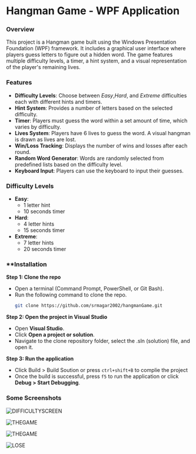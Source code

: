 
# **Hangman Game - WPF Application**

### **Overview**

This project is a Hangman game built using the Windows Presentation Foundation (WPF) framework. It includes a graphical user interface where players guess letters to figure out a hidden word. The game features multiple difficulty levels, a timer, a hint system, and a visual representation of the player's remaining lives.

### **Features**

- **Difficulty Levels**: Choose between *Easy*,*Hard*, and *Extreme* difficulties each with different hints and timers.
-  **Hint System**: Provides a number of letters based on the selected difficulty.
-  **Timer**: Players must guess the word within a set amount of time, which varies by difficulty.
-  **Lives System**: Players have 6 lives to guess the word. A visual hangman is drawn as lives are lost.
-  **Win/Loss Tracking**: Displays the number of wins and losses after each round.
-  **Random Word Generator**: Words are randomly selected from predefined lists based on the difficulty level.
-  **Keyboard Input**: Players can use the keyboard to input their guesses.

### **Difficulty Levels**

- **Easy**:
  - 1 letter hint 
  - 10 seconds timer
- **Hard**:
  - 4 letter hints
  - 15 seconds timer
- **Extreme**:
  - 7 letter hints
  - 20 seconds timer

### **Installation 

**Step 1: Clone the repo**
- Open a terminal (Command Prompt, PowerShell, or Git Bash).
- Run the following command to clone the repo.
  ```bash
  git clone https://github.com/srmagar2002/hangmanGame.git

**Step 2: Open the project in Visual Studio**
- Open **Visual Studio**.
- Click **Open a project or solution**.
- Navigate to the clone repository folder, select the .sln (solution) file, and open it.

**Step 3: Run the application**
- Click Build > Build Soution or press `ctrl+shift+B` to complie the project
- Once the build is successful, press `f5` to run the application or click **Debug > Start Debugging**.

### **Some Screenshots**
![DIFFICULTYSCREEN](/images/difficultyScreen.png)

![THEGAME](/images/theGame1.png)

![THEGAME](/images/theGame2.png)

![LOSE](/images/loseGraphics.png)